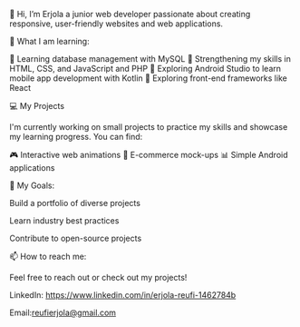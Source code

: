  👋 Hi, I’m Erjola  a junior web developer passionate about creating responsive, user-friendly websites and web applications.

 🌱 What I am learning:
  
💾 Learning database management with MySQL
📖 Strengthening my skills in HTML, CSS, and JavaScript and PHP
📱 Exploring Android Studio to learn mobile app development with Kotlin
🎨 Exploring front-end frameworks like React

 💻 My Projects
  
I'm currently working on small projects to practice my skills and showcase my learning progress. You can find:

🎮 Interactive web animations
🛒 E-commerce mock-ups
📊 Simple Android applications

 🔭 My Goals:
  
Build a portfolio of diverse projects

Learn industry best practices

Contribute to open-source projects

📫 How to reach me:
 
Feel free to reach out or check out my projects!

LinkedIn: https://www.linkedin.com/in/erjola-reufi-1462784b

Email:reufierjola@gmail.com


